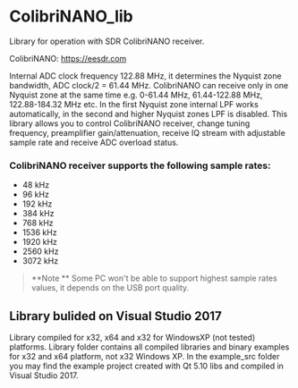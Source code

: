 ColibriNANO_lib
======

Library for operation with SDR ColibriNANO receiver.

ColibriNANO: https://eesdr.com

Internal ADC clock frequency 122.88 MHz, it determines the Nyquist zone bandwidth, ADC clock/2 = 61.44 MHz. ColibriNANO can receive only in one Nyquist zone at the same time e.g. 0-61.44 MHz, 61.44-122.88 MHz, 122.88-184.32 MHz etc. In the first Nyquist zone internal LPF works automatically, in the second and higher Nyquist zones LPF is disabled. This library allows you to control ColibriNANO receiver, change tuning frequency, preamplifier gain/attenuation, receive IQ stream with adjustable sample rate and receive ADC overload status.

### ColibriNANO receiver supports the following sample rates:
* 48 kHz
* 96 kHz
* 192 kHz
* 384 kHz
* 768 kHz
* 1536 kHz
* 1920 kHz
* 2560 kHz
* 3072 kHz

>**Note **
Some PC won't be able to support highest sample rates values, it depends on the USB port quality.

## Library bulided on Visual Studio 2017
Library compiled for x32, x64 and x32 for WindowsXP (not tested) platforms. Library folder contains all compiled libraries and binary examples for x32 and x64 platform, not x32 Windows XP. In the example_src folder you may find the example project created with Qt 5.10 libs and compiled in Visual Studio 2017.
